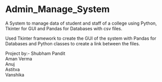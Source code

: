# Admin_Manage_System
A System to manage data of student and staff of a college using Python, Tkinter for GUI and Pandas for Databases with csv files.

Used Tkinter framework to create the GUI of the system with Pandas for Databases and Python classes to create a link between the files.

Project by:- 
Shubham Pandit  
Aman Verma  
Anuj  
Astitva  
Vanshika  
